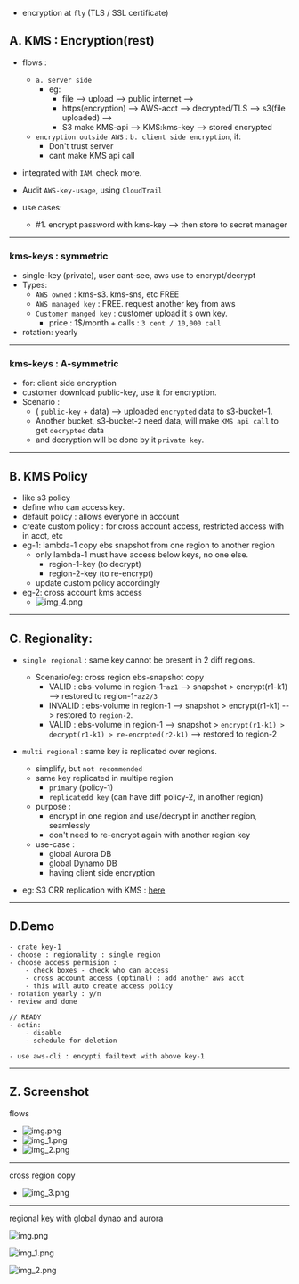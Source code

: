 - encryption at `fly` (TLS / SSL certificate)

## A. KMS : Encryption(rest) 
- flows :
  - `a. server side`
    - eg:  
      - file --> upload --> public internet --> 
      - https(encryption) --> AWS-acct --> decrypted/TLS --> s3(file uploaded) --> 
      - S3 make KMS-api --> KMS:kms-key --> stored encrypted
  - `encryption outside AWS` : `b. client side encryption`, if:
    - Don't trust server
    - cant make KMS api call
  
- integrated with `IAM`. check more.
- Audit `AWS-key-usage`,  using `CloudTrail`
- use cases:
    - #1. encrypt password with kms-key --> then store to secret manager
*** 
### kms-keys : symmetric
-  single-key (private), user cant-see, aws use to encrypt/decrypt 
- Types:
  - `AWS owned` : kms-s3. kms-sns, etc FREE
  - `AWS managed key` :  FREE. request another key from aws
  - `Customer manged key` : customer upload it s own key. 
    - price : 1$/month + calls : `3 cent / 10,000 call`
- rotation:  yearly
***
### kms-keys : A-symmetric 
- for: client side encryption
- customer download public-key, use it for encryption.
- Scenario : 
  - ( `public-key` + data) --> uploaded `encrypted` data to s3-bucket-1.
  - Another bucket, s3-bucket-`2` need data, will make `KMS api call` to get `decrypted` data
  - and decryption will be done by it `private key`.

---
## B. KMS Policy
- like s3 policy
- define who can access key.
- default policy : allows everyone in account
- create custom policy : for cross account access, restricted access with in acct, etc
- eg-1: lambda-1 copy ebs snapshot from one region to another region
  - only lambda-1 must have access below keys, no one else.
    - region-1-key (to decrypt)
    - region-2-key (to re-encrypt)
  - update custom policy accordingly
- eg-2: cross account kms access
  - ![img_4.png](../99_img/security/kms/img_4.png)

---
## C. Regionality:
- `single regional` : same key cannot be present in 2 diff regions.
    - Scenario/eg: cross region ebs-snapshot copy
        - VALID   : ebs-volume in region-1-`az1` -->  snapshot > encrypt(r1-k1) --> restored to region-1-`az2/3` 
        - INVALID : ebs-volume in region-1 -->  snapshot > encrypt(r1-k1) --> restored to `region-2`.
        - VALID   : ebs-volume in region-1 -->  snapshot > `encrypt(r1-k1) > decrypt(r1-k1) > re-encrpted(r2-k1)` --> restored to region-2

- `multi regional` : same key is replicated over regions.
    - simplify, but `not recommended`
    - same key replicated in multipe region
      - `primary` (policy-1) 
      - `replicatedd key` (can have diff policy-2, in another region)
    - purpose :
        - encrypt in one region and use/decrypt in another region, seamlessly
        - don't need to re-encrypt again with another region key
    - use-case :
        - global Aurora DB
        - global Dynamo DB
        - having client side encryption

- eg: S3 CRR replication with KMS : [here](./../02_storage/03_S3-1.md#security-while-crr-replication)

---
## D.Demo
```
- crate key-1
- choose : regionality : single region
- choose access permision : 
    - check boxes - check who can access
    - cross account access (optinal) : add another aws acct
    - this will auto create access policy
- rotation yearly : y/n
- review and done

// READY
- actin:
    - disable
    - schedule for deletion 
   
- use aws-cli : encypti failtext with above key-1    
```

---
## Z. Screenshot
flows
- ![img.png](../99_img/security/kms/img.png)
- ![img_1.png](../99_img/security/kms/img_1.png)
- ![img_2.png](../99_img/security/kms/img_2.png)
---
cross region copy
- ![img_3.png](../99_img/security/kms/img_3.png)
---
regional key with global dynao and aurora

![img.png](../99_img/security/kms-2/img.png)

![img_1.png](../99_img/security/kms-2/img_1.png)

![img_2.png](../99_img/security/kms-2/img_2.png)
